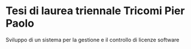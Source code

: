 # Tesi di laurea triennale Tricomi Pier Paolo
Sviluppo di un sistema per la gestione e il controllo di licenze software
